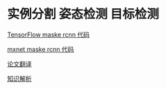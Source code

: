 # 实例分割 姿态检测 目标检测

[TensorFlow maske rcnn 代码](https://github.com/CharlesShang/FastMaskRCNN)

[mxnet maske rcnn 代码](https://github.com/Ewenwan/mx-maskrcnn)

[论文翻译](https://blog.csdn.net/myGFZ/article/details/79136610)

[知识解析](https://blog.csdn.net/linolzhang/article/details/71774168)
